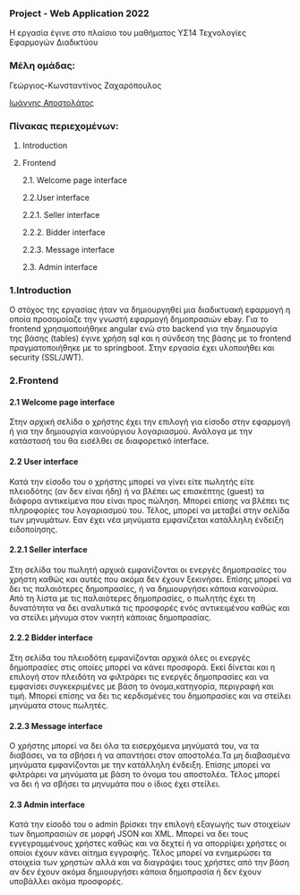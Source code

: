 ### Project - Web Application 2022

Η εργασία έγινε στο πλαίσιο του μαθήματος ΥΣ14 Τεχνολογίες Εφαρμογών Διαδικτύου

### Μέλη ομάδας:
Γεώργιος-Κωνσταντίνος Ζαχαρόπουλος

[Ιωάννης Αποστολάτος](https://github.com/sdi1900012)

### Πίνακας περιεχομένων:
1. Introduction

2. Frontend

    2.1. Welcome page interface

    2.2.User interface

    2.2.1. Seller interface

    2.2.2. Bidder interface

    2.2.3. Message interface

    2.3. Admin interface


### 1.Introduction
Ο στόχος της εργασίας ήταν να δημιουργηθεί μια διαδικτυακή εφαρμογή η οποία προσομοίαζε την γνωστή εφαρμογή δημοπρασιών ebay. Για το frontend χρησιμοποιήθηκε angular ενώ στο backend για την δημιουργία της βάσης (tables) έγινε χρήση sql και η σύνδεση της βάσης με το frontend πραγματοποιήθηκε με το springboot. Στην εργασία έχει υλοποιήθει και security (SSL/JWT).

### 2.Frontend

#### 2.1 Welcome page interface

Στην αρχική σελίδα ο χρήστης έχει την επιλογή για είσοδο στην εφαρμογή ή για την δημιουργία καινούργιου λογαριασμού. Ανάλογα με την κατάστασή του θα εισέλθει σε διαφορετικό interface.

#### 2.2 User interface

Κατά την είσοδο του ο χρήστης μπορεί να γίνει είτε πωλητής είτε πλειοδότης (αν δεν είναι ήδη) ή να βλέπει ως επισκέπτης (guest) τα διάφορα αντικείμενα που είναι προς πώληση. Μπορεί επίσης να βλέπει τις πληροφορίες του λογαριασμού του. Τέλος, μπορεί να  μεταβεί στην σελίδα των μηνυμάτων. Εαν έχει νέα μηνύματα εμφανίζεται  κατάλληλη ένδειξη ειδοποίησης.

#### 2.2.1 Seller interface

Στη σελίδα του πωλητή αρχικά εμφανίζονται οι ενεργές δημοπρασίες του χρήστη καθώς και αυτές που ακόμα δεν έχουν ξεκινήσει. Επίσης μπορεί να δει τις παλαιότερες δημοπρασίες, ή να δημιουργήσει κάποια καινούρια. Από τη λίστα με τις παλαιότερες δημοπρασίες, ο πωλητής έχει τη δυνατότητα να δει αναλυτικά τις προσφορές ενός αντικειμένου καθώς και να στείλει μήνυμα στον νικητή κάποιας δημοπρασίας.

#### 2.2.2 Bidder interface

Στη σελίδα του πλειοδότη εμφανίζονται αρχικά όλες οι ενεργές δημοπρασίες στις οποίες μπορεί να κάνει προσφορά. Εκεί δίνεται και η επιλογή στον πλειδότη να φιλτράρει τις ενεργές δημοπρασίες και να εμφανίσει συγκεκριμένες με βάση το όνομα,κατηγορία, περιγραφή και τιμή. Μπορεί επίσης να δει τις κερδισμένες του δημοπρασίες και να στείλει 	μηνύματα στους πωλητές.

#### 2.2.3 Message interface

Ο χρήστης μπορεί να δει όλα τα εισερχόμενα μηνύματά του, να τα διαβάσει, να τα σβήσει ή να απαντήσει στον αποστολέα.Τα μη διαβασμένα μηνύματα εμφανίζονται με την κατάλληλη ένδειξη. Επίσης μπορεί να φιλτράρει να μηνύματα με βάση το όνομα του αποστολέα. Τέλος μπορεί να δει ή να σβήσει τα μηνυμάτα που ο ίδιος έχει στείλει.

#### 2.3 Admin interface

Kατά την είσοδό του ο admin βρίσκει την επιλογή εξαγωγής των στοιχείων των δημοπρασιών σε μορφή JSON και XML. Μπορεί να δει τους εγγεγραμμένους χρήστες  καθώς και να δεχτεί ή να απορρίψει χρήστες οι οποίοι έχουν κάνει αίτημα εγγραφής. Τέλος μπορεί να ενημερώσει τα στοιχεία των χρηστών αλλά και να διαγράψει τους χρήστες από την βάση αν δεν έχουν ακόμα δημιουργήσει κάποια δημοπρασία ή δεν έχουν υποβάλλει ακόμα προσφορές.
